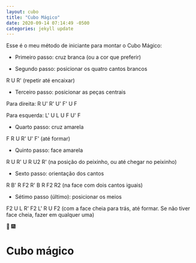 ```yaml
--- 
layout: cubo
title: "Cubo Mágico"
date: 2020-09-14 07:14:49 -0500
categories: jekyll update
---
```


Esse é o meu método de iniciante para montar o Cubo Mágico:

* Primeiro passo: cruz branca (ou a cor que preferir)


* Segundo passo: posicionar os quatro cantos brancos

R U R' (repetir até encaixar)


* Terceiro passo: posicionar as peças centrais

Para direita: R U' R' U' F' U F

Para esquerda: L' U L U F U' F


* Quarto passo: cruz amarela

F R U R' U' F' (até formar)


* Quinto passo: face amarela

R U R' U R U2 R' (na posição do peixinho, ou até chegar no peixinho)


* Sexto passo: orientação dos cantos

R B' R F2 R' B R F2 R2 (na face com dois cantos iguais)


* Sétimo passo (último): posicionar os meios

F2 U L R' F2 L' R U F2 (com a face cheia para trás, até formar.
Se não tiver face cheia, fazer em qualquer uma)

:tada: :fireworks:
# Cubo mágico
